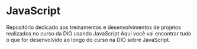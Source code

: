 # JavaScript
Repositório dedicado aos treinamentos e desenvolvimentos de projetos realizados no curso da DIO usando JavaScript Aqui você vai encontrar tudo o que for desenvolvido ao longo do curso na DIO sobre JavaScript.
